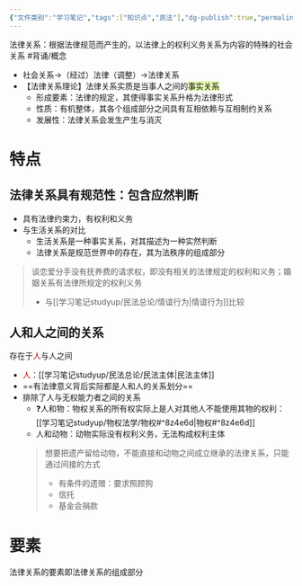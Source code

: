 ```yaml
---
{"文件类别":"学习笔记","tags":["知识点","民法"],"dg-publish":true,"permalink":"/学习笔记studyup/民法总论/法律关系/","dgPassFrontmatter":true,"created":"2024-07-06T10:28:13.804+08:00","updated":"2024-11-18T23:19:43.480+08:00"}
---
```


法律关系：根据法律规范而产生的，以法律上的权利义务关系为内容的特殊的社会关系 #背诵/概念 
- 社会关系→（经过）法律（调整）→法律关系
- 【法律关系理论】法律关系实质是当事人之间的<span style="background:rgba(205, 244, 105, 0.55)">事实关系</span>
	- 形成要素：法律的规定，其使得事实关系升格为法律形式
	- 性质：有机整体，其各个组成部分之间具有互相依赖与互相制约关系
	- 发展性：法律关系会发生产生与消灭
# 特点
## 法律关系具有规范性：包含应然判断
- 具有法律约束力，有权利和义务
- 与生活关系的对比
	- 生活关系是一种事实关系，对其描述为一种实然判断
	- 法律关系是规范世界中的存在，其为法秩序的组成部分

>谈恋爱分手没有抚养费的请求权，即没有相关的法律规定的权利和义务；婚姻关系有法律所规定的权利义务
>- 与[[学习笔记studyup/民法总论/情谊行为\|情谊行为]]比较
## 人和人之间的关系
存在于<font color="#c00000">人</font>与人之间
- <font color="#c00000">人</font>：[[学习笔记studyup/民法总论/民法主体\|民法主体]]
- ==有法律意义背后实际都是人和人的关系划分==
- 排除了人与无权能力者之间的关系
	- ❓人和物：物权关系的所有权实际上是人对其他人不能使用其物的权利：[[学习笔记studyup/物权法学/物权#^8z4e6d\|物权#^8z4e6d]]
	- 人和动物：动物实际没有权利义务，无法构成权利主体
	>想要把遗产留给动物，不能直接和动物之间成立继承的法律关系，只能通过间接的方式
	>- 有条件的遗赠：要求照顾狗
	>- 信托
	>- 基金会捐款
# 要素
法律关系的要素即法律关系的组成部分